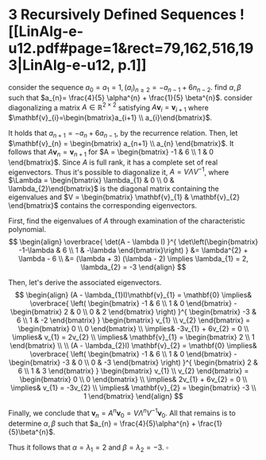 
# 3		Recursively Defined Sequences ![[LinAlg-e-u12.pdf#page=1&rect=79,162,516,193|LinAlg-e-u12, p.1]]



consider the sequence $a_{0} = a_{1} = 1, (a_{i})_{n\geq2} =-a_{n-1} + 6n_{n-2}$. find $\alpha, \beta$ such that $a_{n}= \frac{4}{5} \alpha^{n} + \frac{1}{5} \beta^{n}$. consider diagonalizing a matrix $A \in \mathbb{R}^{2\times2}$ satisfying $A\mathbf{v}_{i} = \mathbf{v}_{i+1}$ where $\mathbf{v}_{i}=\begin{bmatrix}a_{i+1} \\ a_{i}\end{bmatrix}$.


It holds that $a_{n+1} = -a_{n} + 6a_{n-1}$, by the recurrence relation. Then, let $\mathbf{v}_{n} = \begin{bmatrix} a_{n+1} \\ a_{n} \end{bmatrix}$. It follows that $A\mathbf{v}_{n} = \mathbf{v}_{n+1}$ for $A = \begin{bmatrix} -1 & 6 \\ 1 & 0 \end{bmatrix}$. Since $A$ is full rank, it has a complete set of real eigenvectors. Thus it's possible to diagonalize it, $A = V \Lambda V^{-1}$, where $\Lambda = \begin{bmatrix} \lambda_{1} & 0 \\ 0 & \lambda_{2}\end{bmatrix}$ is the diagonal matrix containing the eigenvalues and $V = \begin{bmatrix} \mathbf{v}_{1} & \mathbf{v}_{2} \end{bmatrix}$ contains the corresponding eigenvectors.

First, find the eigenvalues of $A$ through examination of the characteristic polynomial.
$$
\begin{align}
\overbrace{ \det(A - \lambda I) }^{ \det\left(\begin{bmatrix}
-1-\lambda & 6 \\
1 & -\lambda
\end{bmatrix}\right) } &= \lambda^{2} + \lambda - 6 \\
&= (\lambda + 3) (\lambda - 2) \implies \lambda_{1} = 2, \lambda_{2} = -3
\end{align}
$$

Then, let's derive the associated eigenvectors.
$$
\begin{align}
(A - \lambda_{1}I)\mathbf{v}_{1} = \mathbf{0} 
\implies&
\overbrace{ \left( \begin{bmatrix}
-1 & 6 \\
1 & 0
\end{bmatrix} -  \begin{bmatrix}
2 & 0 \\
0 & 2
\end{bmatrix} \right)  }^{ \begin{bmatrix}
-3 & 6 \\
1 & -2
\end{bmatrix} }
\begin{bmatrix}
v_{1} \\ v_{2}
\end{bmatrix} = \begin{bmatrix}
0 \\
0
\end{bmatrix} \\
\implies& -3v_{1} + 6v_{2} = 0 \\
\implies& v_{1} = 2v_{2} \\
\implies& \mathbf{v}_{1} = \begin{bmatrix}
2 \\
1
\end{bmatrix} \\
 \\
(A - \lambda_{2}I) \mathbf{v}_{2} = \mathbf{0} \implies&
\overbrace{ \left( \begin{bmatrix}
-1 & 6 \\
1 & 0
\end{bmatrix} - \begin{bmatrix}
-3 & 0 \\
0 & -3
\end{bmatrix} \right)
 }^{ \begin{bmatrix}
2 & 6 \\
1 & 3
\end{bmatrix} }
\begin{bmatrix}
v_{1} \\
v_{2}
\end{bmatrix} = \begin{bmatrix}
0 \\
0
\end{bmatrix} \\
\implies& 2v_{1} + 6v_{2} = 0 \\
\implies& v_{1} = -3v_{2} \\
\implies& \mathbf{v}_{2} = \begin{bmatrix}
-3 \\
1
\end{bmatrix}
\end{align}
$$

Finally, we conclude that $\mathbf{v}_{n} = A^{n}\mathbf{v}_{0} = V \Lambda^{n}V^{-1} \mathbf{v}_{0}$. All that remains is to determine $\alpha, \beta$ such that $a_{n} = \frac{4}{5}\alpha^{n} + \frac{1}{5}\beta^{n}$.

Thus it follows that $\alpha = \lambda_{1} = 2$ and $\beta = \lambda_{2} = -3$.
$\square$

